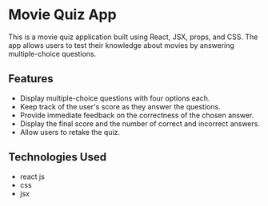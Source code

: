 # Movie Quiz App

This is a movie quiz application built using React, JSX, props, and CSS. The app allows users to test their knowledge about movies by answering multiple-choice questions.

## Features

- Display multiple-choice questions with four options each.
- Keep track of the user's score as they answer the questions.
- Provide immediate feedback on the correctness of the chosen answer.
- Display the final score and the number of correct and incorrect answers.
- Allow users to retake the quiz.

## Technologies Used

- react js
- css
- jsx
